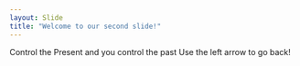 ```yaml
---
layout: Slide
title: "Welcome to our second slide!"
---
```

Control the Present and you control the past
Use the left arrow to go back!
